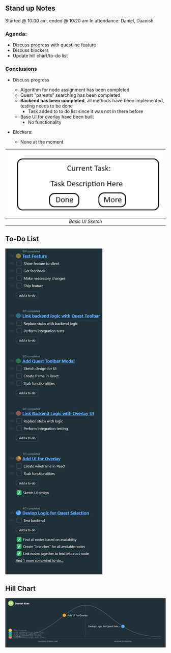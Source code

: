 ## Stand up Notes
Started @ 10:00 am, ended @ 10:20 am
In attendance: Daniel, Daanish

### Agenda:
- Discuss progress with questline feature
- Discuss blockers
- Update hill chart/to-do list

### Conclusions
- Discuss progress
	- Algorithm for node assignment has been completed
	- Quest "parents" searching has been completed
	- **Backend has been completed**, all methods have been implemented, testing needs to be done
		- Task added to to do list since it was not in there before
	- Base UI for overlay have been built
		- No functionality
	
- Blockers:
	- None at the moment

|![Sketch](image.png)|
|:--:|
| *Basic UI Sketch* |

## To-Do List
![To-Do](image-1.png)

## Hill Chart
![Hill Chart](image-2.png)